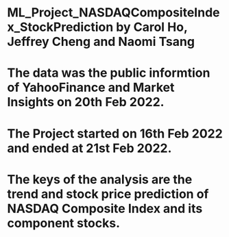 # ML_Project_NASDAQCompositeIndex_StockPrediction by Carol Ho, Jeffrey Cheng and Naomi Tsang
# The data was the public informtion of YahooFinance and Market Insights on 20th Feb 2022.
# The Project started on 16th Feb 2022 and ended at 21st Feb 2022.
# The keys of the analysis are the trend and stock price prediction of NASDAQ Composite Index and its component stocks.
